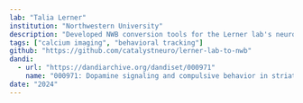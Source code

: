 ```yaml
---
lab: "Talia Lerner"
institution: "Northwestern University"
description: "Developed NWB conversion tools for the Lerner lab's neuroscience datasets studying dopamine circuits and compulsive behavior. The conversion pipeline handles multi-modal data including fiber photometry recordings from striatal regions, optogenetic manipulations, and behavioral measurements during reward learning tasks."
tags: ["calcium imaging", "behavioral tracking"]
github: "https://github.com/catalystneuro/lerner-lab-to-nwb"
dandi:
  - url: "https://dandiarchive.org/dandiset/000971"
    name: "000971: Dopamine signaling and compulsive behavior in striatum"
date: "2024"
---
```

